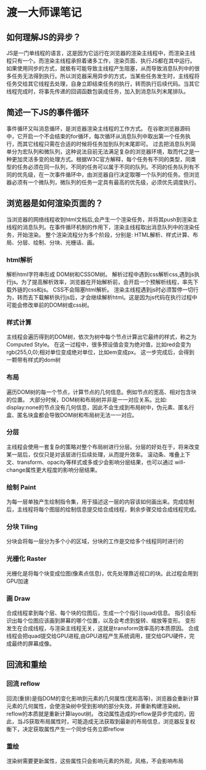 # 渡一大师课笔记

## 如何理解JS的异步？

JS是一门单线程的语言，这是因为它运行在浏览器的渲染主线程中，而渲染主线程只有一个。而渲染主线程承担着诸多工作，渲染页面、执行JS都在其中运行。如果使用同步的方式，就极有可能导致主线程产生阻塞，从而导致消息队列中的很多任务无法得到执行。所以浏览器采用异步的方式，当某些任务发生时，主线程将任务交给其它线程去处理，自身立即结束任务的执行，转而执行后续代码。当其它线程完成时，将事先传递的回调函数包装成任务，加入到消息队列末尾排队。

## 简述一下JS的事件循环

事件循环又叫消息循环，是浏览器渲染主线程的工作方式。
在谷歌浏览器源码中，它开启一个不会结束的for循环，每次循环从消息队列中取出第一个任务执行，而其它线程只需在合适的时候将任务加到队列末尾即可。
过去把消息队列简单分为宏队列和微队列，这种说法目前无法满足复杂的浏览器环境，取而代之是一种更加灵活多变的处理方式。根据W3C官方解释，每个任务有不同的类型，同类型的任务必须在同一队列，不同的任务可以属于不同的队列。不同的任务队列有不同的优先级，在一次事件循环中，由浏览器自行决定取哪一个队列的任务。但浏览器必须有一个微队列，微队列的任务一定具有最高的优先级，必须优先调度执行。

## 浏览器是如何渲染页面的？

当浏览器的网络线程收到html文档后,会产生一个渲染任务，并将其push到渲染主线程的消息队列。在事件循环机制的作用下，渲染主线程取出消息队列中的渲染任务，开始渲染。
整个渲染流程分为多个阶段，分别是: HTML解析、样式计算、布局、分层、绘制、分块、光栅话、画。

### html解析

解析html字符串形成 DOM树和CSSOM树。
解析过程中遇到css解析css,遇到js执行js。为了提高解析效率，浏览器在开始解析前，会开启一个预解析线程，率先下载外链的css和js。
CSS不会阻塞html解析。
渲染主线程遇到js时必须暂停一切行为，转而去下载解析执行js后，才会继续解析html。这是因为js代码在执行过程中可能会修改单前的DOM树或css树。

### 样式计算

主线程会遍历得到的DOM树，依次为树中每个节点计算出它最终的样式，称之为Computed Style。
在这一过程中，很多预设值会变为绝对值，比如red会变为 rgb(255,0,0);相对单位变成绝对单位，比如em变成px。
这一步完成后，会得到一颗带有样式的dom树

### 布局

遍历DOM树的每一个节点，计算节点的几何信息。例如节点的宽高、相对包含块的位置。
大部分时候，DOM树和布局树并非是一一对应关系。比如: display:none的节点没有几何信息，因此不会生成到布局树中，伪元素、匿名行盒、匿名块盒都会导致DOM树和布局树无法一一对应。

### 分层

主线程会使用一套复杂的策略对整个布局树进行分层。分层的好处在于，将来改变某一层后，仅仅只是对该层进行后续处理，从而提升效率。
滚动条、堆叠上下文、transform、opacity等样式或多或少会影响分层结果，也可以通过 will-change属性更大程度的影响分层结果。

### 绘制 Paint

为每一层单独产生绘制指令集，用于描述这一层的内容该如何画出来。完成绘制后，主线程将每个图层的绘制信息提交给合成线程，剩余步骤交给合成线程完成。

### 分块 Tiling

分块会将每一层分为多个小的区域，分块的工作是交给多个线程同时进行的

### 光栅化 Raster

光栅化是将每个块变成位图(像素点信息)，优先处理靠近视口的块。此过程会用到GPU加速

### 画 Draw

合成线程拿到每个层、每个块的位图后，生成一个个指引(quad)信息。
指引会标识出每个位图应该画到屏幕的哪个位置，以及会考虑到旋转、缩放等变形。
变形发生在合成线程，与渲染主线程无关，这就是transform效率高的本质原因。
合成线程会把quad提交给GPU进程,由GPU进程产生系统调用，提交给GPU硬件，完成最终的屏幕成像。

## 回流和重绘

### 回流 reflow

回流(重排)是指DOM的变化影响到元素的几何属性(宽和高等)，浏览器会重新计算元素的几何属性，会使渲染树中受到影响的部分失效，并重新构建渲染树。
reflow的本质就是重新计算layout树。
改动属性造成的reflow是异步完成的，因此，当JS获取布局属性时，可能造成无法获取到最新的布局信息，浏览器反复权衡下，决定获取属性产生一个同步任务立即reflow

### 重绘

渲染树需要更新属性，这些属性只会影响元素的外观，风格，不会影响布局
